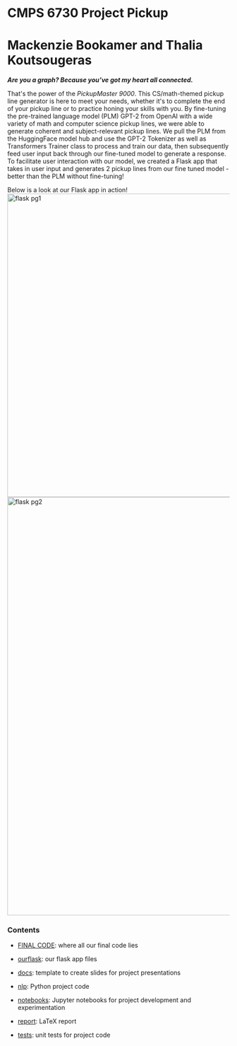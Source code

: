 # CMPS 6730 Project Pickup
# Mackenzie Bookamer and Thalia Koutsougeras

***Are you a graph? 
Because you’ve got my heart all connected.***

That's the power of the *PickupMaster 9000*. This CS/math-themed pickup line generator is here to meet your needs, whether it's to complete the end of your pickup line or to practice honing your skills with you. By fine-tuning the pre-trained language model (PLM) GPT-2 from OpenAI with a wide variety of math and computer science pickup lines, we were able to generate coherent and subject-relevant pickup lines. We pull the PLM from the HuggingFace model hub and use the GPT-2 Tokenizer as well as Transformers Trainer class to process and train our data, then subsequently feed user input back through our fine-tuned model to generate a response. To facilitate user interaction with our model, we created a Flask app that takes in user input and generates 2 pickup lines from our fine tuned model - better than the PLM without fine-tuning! 

Below is a look at our Flask app in action!
<img width="687" alt="flask pg1" src="https://github.com/tulane-cmps6730/project-pickup/assets/100322984/19f5af54-e2f9-497d-9033-2f4e76359c45">
<img width="947" alt="flask pg2" src="https://github.com/tulane-cmps6730/project-pickup/assets/100322984/4dc969cb-23bc-4ab8-9045-89ad9347e42a">


### Contents
- [FINAL CODE](FINAL_CODE): where all our final code lies
- [ourflask](ourflask): our flask app files

- [docs](docs): template to create slides for project presentations
- [nlp](nlp): Python project code
- [notebooks](notebooks): Jupyter notebooks for project development and experimentation
- [report](report): LaTeX report
- [tests](tests): unit tests for project code

